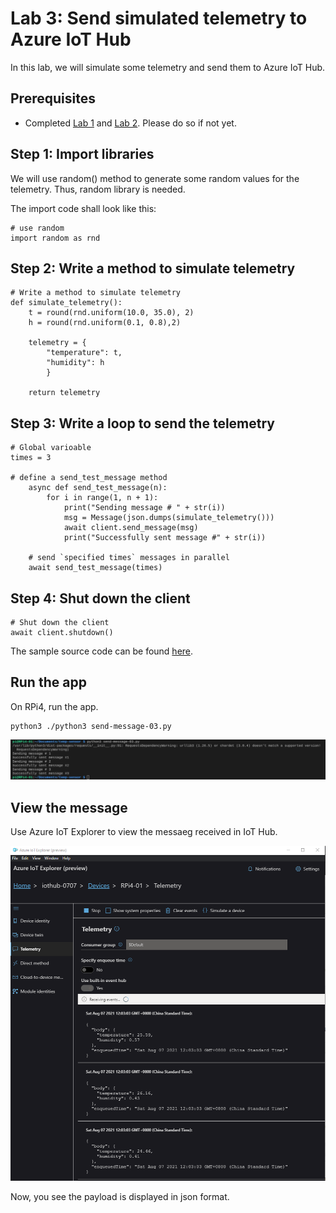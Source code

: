 # Lab 3: Send simulated telemetry to Azure IoT Hub

In this lab, we will simulate some telemetry and send them to Azure IoT Hub. 

## Prerequisites
- Completed [Lab 1](Lab1-Send_message.md) and [Lab 2](Lab2-Send_telemetry.md). Please do so if not yet.

## Step 1: Import libraries

We will use random() method to generate some random values for the telemetry. Thus, random library is needed.

The import code shall look like this:

```
# use random
import random as rnd
```


## Step 2: Write a method to simulate telemetry

```
# Write a method to simulate telemetry
def simulate_telemetry():
    t = round(rnd.uniform(10.0, 35.0), 2)
    h = round(rnd.uniform(0.1, 0.8),2)

    telemetry = {
        "temperature": t,
        "humidity": h
        }

    return telemetry
```

## Step 3: Write a loop to send the telemetry


```
# Global varioable
times = 3

# define a send_test_message method
    async def send_test_message(n):
        for i in range(1, n + 1):
            print("Sending message # " + str(i))
            msg = Message(json.dumps(simulate_telemetry()))
            await client.send_message(msg)
            print("Successfully sent message #" + str(i))

    # send `specified times` messages in parallel
    await send_test_message(times)

```

## Step 4: Shut down the client

```
# Shut down the client
await client.shutdown()
```

The sample source code can be found [here](sources/send-messge-02.py).

## Run the app

On RPi4, run the app.

```
python3 ./python3 send-message-03.py
```

![](images/send-msg-03.png)

## View the message 

Use Azure IoT Explorer to view the messaeg received in IoT Hub.

![](images/view-msg-03.png)

Now, you see the payload is displayed in json format.

<END>






